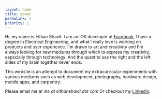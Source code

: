 ```yaml
---
layout: home
title: about
permalink: /
priority: 1
---
```


Hi, my name is Eithan Shavit. I am an iOS developer at [Facebook](https://www.facebook.com), I have a degree in Electrical Engineering, and what I really love is working on products and user experience. I'm drawn to art and creativity and I'm always looking for new mediums through which to express my creativity, especially through technology. And the quest to use the right and the left sides of my brain together never ends.

This website is an attempt to document my extracurricular experiments with various mediums such as web development, photography, hardware design, mobile apps, and carpentry.

Please email me at *me at eithanshavit dot com*
Or checkout my [Linkedin](https://www.linkedin.com/pub/eithan-shavit/2a/773/242).
